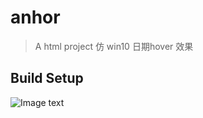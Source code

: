 # anhor

> A html project
> 仿 win10 日期hover 效果

## Build Setup
![Image text](https://img-blog.csdnimg.cn/2018112816174083.gif)